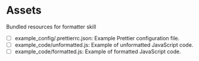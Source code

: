 # Assets

Bundled resources for formatter skill

- [ ] example_config/.prettierrc.json: Example Prettier configuration file.
- [ ] example_code/unformatted.js: Example of unformatted JavaScript code.
- [ ] example_code/formatted.js: Example of formatted JavaScript code.

